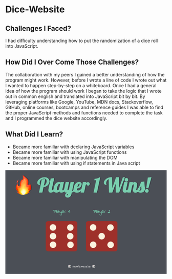 # Dice-Website

## Challenges I Faced?

I had difficulty understanding how to put the randomization of a dice roll into JavaScript.

## How Did I Over Come Those Challenges? 

The collaboration with my peers I gained a better understanding of how the program might work. However, before I wrote a line of code I wrote out what I wanted to happen step-by-step on a whiteboard. Once I had a general idea of how the program should work I began to take the logic that I wrote out in common english and translated into JavaScript bit by bit. By leveraging platforms like Google, YouTube, MDN docs, Stackoverflow, GitHub, online courses, bootcamps and reference guides I was able to find the proper JavaScript methods and functions needed to complete the task and I programmed the dice website accordingly.

## What Did I Learn? 

* Became more familiar with declaring JavaScript variables
* Became more familiar with using JavaScript functions
* Became more familiar with manipulating the DOM 
* Became more familiar with using if statements in Java script


![Dice Game Screenshot](dicepic.png)

